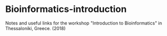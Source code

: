 # Bioinformatics-introduction
Notes and useful links for the workshop "Introduction to Bioinformatics" in Thessaloniki, Greece. (2018)
